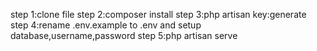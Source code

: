 step 1:clone file
step 2:composer install
step 3:php artisan key:generate
step 4:rename .env.example to .env and setup database,username,password
step 5:php artisan serve
 

